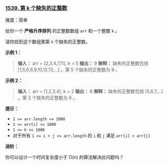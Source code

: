 ### [1539\. 第 k 个缺失的正整数](https://leetcode.cn/problems/kth-missing-positive-number/)

难度：简单

给你一个 **严格升序排列** 的正整数数组 `arr` 和一个整数 `k` 。

请你找到这个数组里第 `k` 个缺失的正整数。

**示例 1：**

> **输入：** arr = [2,3,4,7,11], k = 5
> **输出：** 9
> **解释：** 缺失的正整数包括 [1,5,6,8,9,10,12,13,...] 。第 5 个缺失的正整数为 9 。

**示例 2：**

> **输入：** arr = [1,2,3,4], k = 2
> **输出：** 6
> **解释：** 缺失的正整数包括 [5,6,7,...] 。第 2 个缺失的正整数为 6 。

**提示：**

- `1 <= arr.length <= 1000`
- `1 <= arr[i] <= 1000`
- `1 <= k <= 1000`
- 对于所有 `1 <= i < j <= arr.length` 的 `i` 和 `j` 满足 `arr[i] < arr[j]`

**进阶：**

你可以设计一个时间复杂度小于 O(n) 的算法解决此问题吗？
